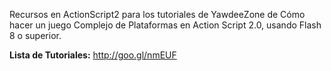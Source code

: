 Recursos en ActionScript2 para los tutoriales de YawdeeZone de Cómo hacer un juego Complejo de Plataformas en Action Script 2.0, usando Flash 8 o superior.

**Lista de Tutoriales:** http://goo.gl/nmEUF